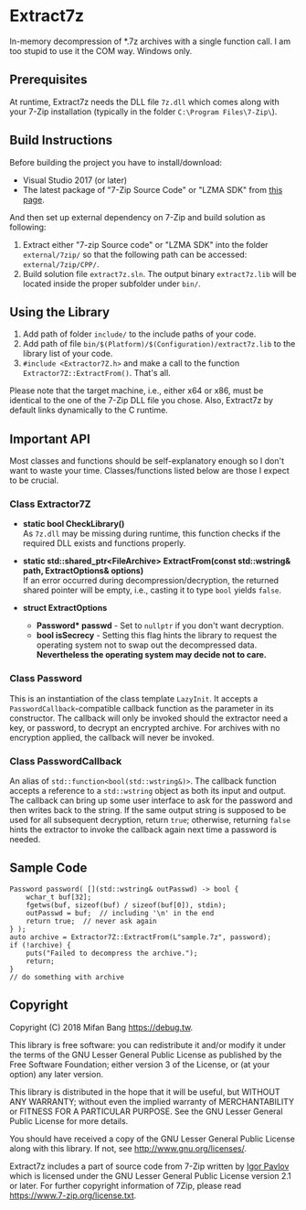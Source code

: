 # Extract7z
In-memory decompression of *.7z archives with a single function call. I am too stupid to use it the COM way. Windows only.

## Prerequisites

At runtime, Extract7z needs the DLL file `7z.dll` which comes along with your 7-Zip installation (typically in the folder `C:\Program Files\7-Zip\`).

## Build Instructions

Before building the project you have to install/download:

- Visual Studio 2017 (or later)
- The latest package of "7-Zip Source Code" or "LZMA SDK" from [this page](https://www.7-zip.org/download.html).

And then set up external dependency on 7-Zip and build solution as following:

1. Extract either "7-zip Source code" or "LZMA SDK" into the folder `external/7zip/` so that the following path can be accessed: `external/7zip/CPP/`.
2. Build solution file `extract7z.sln`. The output binary `extract7z.lib` will be located inside the proper subfolder under `bin/`.

## Using the Library

1. Add path of folder `include/` to the include paths of your code.
2. Add path of file `bin/$(Platform)/$(Configuration)/extract7z.lib` to the library list of your code.
3. `#include <Extractor7Z.h>` and make a call to the function `Extractor7Z::ExtractFrom()`. That's all.

Please note that the target machine, i.e., either x64 or x86, must be identical to the one of the 7-Zip DLL file you chose. Also, Extract7z by default links dynamically to the C runtime.

## Important API

Most classes and functions should be self-explanatory enough so I don't want to waste your time. Classes/functions listed below are those I expect to be crucial.

### Class Extractor7Z

- **static bool CheckLibrary()**<br>
As `7z.dll` may be missing during runtime, this function checks if the required DLL exists and functions properly.

- **static std::shared_ptr&lt;FileArchive&gt; ExtractFrom(const std::wstring& path, ExtractOptions& options)**<br>
If an error occurred during decompression/decryption, the returned shared pointer will be empty, i.e., casting it to type `bool` yields `false`.

- **struct ExtractOptions**
  - **Password\* passwd** - Set to `nullptr` if you don't want decryption.
  - **bool isSecrecy** - Setting this flag hints the library to request the operating system not to swap out the decompressed data. **Nevertheless the operating system may decide not to care.**

### Class Password

This is an instantiation of the class template `LazyInit`. It accepts a `PasswordCallback`-compatible callback function as the parameter in its constructor. The callback will only be invoked should the extractor need a key, or password, to decrypt an encrypted archive. For archives with no encryption applied, the callback will never be invoked.

### Class PasswordCallback

An alias of `std::function<bool(std::wstring&)>`. The callback function accepts a reference to a `std::wstring` object as both its input and output. The callback can bring up some user interface to ask for the password and then writes back to the string. If the same output string is supposed to be used for all subsequent decryption, return `true`; otherwise, returning `false` hints the extractor to invoke the callback again next time a password is needed.

## Sample Code

    Password password( [](std::wstring& outPasswd) -> bool {
        wchar_t buf[32];
        fgetws(buf, sizeof(buf) / sizeof(buf[0]), stdin);
        outPasswd = buf;  // including '\n' in the end
        return true;  // never ask again
    } );
    auto archive = Extractor7Z::ExtractFrom(L"sample.7z", password);
    if (!archive) {
        puts("Failed to decompress the archive.");
        return;
    }
    // do something with archive

## Copyright

Copyright (C) 2018 Mifan Bang <https://debug.tw>.

This library is free software: you can redistribute it and/or modify it under the terms of the GNU Lesser General Public License as published by the Free Software Foundation; either version 3 of the License, or (at your option) any later version.

This library is distributed in the hope that it will be useful, but WITHOUT ANY WARRANTY; without even the implied warranty of MERCHANTABILITY or FITNESS FOR A PARTICULAR PURPOSE. See the GNU Lesser General Public License for more details.

You should have received a copy of the GNU Lesser General Public License along with this library. If not, see <http://www.gnu.org/licenses/>.

Extract7z includes a part of source code from 7-Zip written by [Igor Pavlov](https://www.7-zip.org) which is licensed under the GNU Lesser General Public License version 2.1 or later. For further copyright information of 7Zip, please read https://www.7-zip.org/license.txt.
